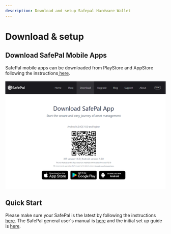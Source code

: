 ```yaml
---
description: Download and setup Safepal Hardware Wallet
---
```


# Download & setup

## Download SafePal Mobile Apps

SafePal mobile apps can be downloaded from PlayStore and AppStore following the instructions[ here](https://safepal.io/download).

![](<../../../../.gitbook/assets/image (88).png>)

## Quick Start

Please make sure your SafePal is the latest by following the instructions [here](https://safepal.io/upgrade). The SafePal general user's manual is [here](https://docs.safepal.io/user-manual) and the initial set up guide is [here](https://docs.safepal.io/quick-start/set-up-your-safepal-wallet-within-3-minutes).
